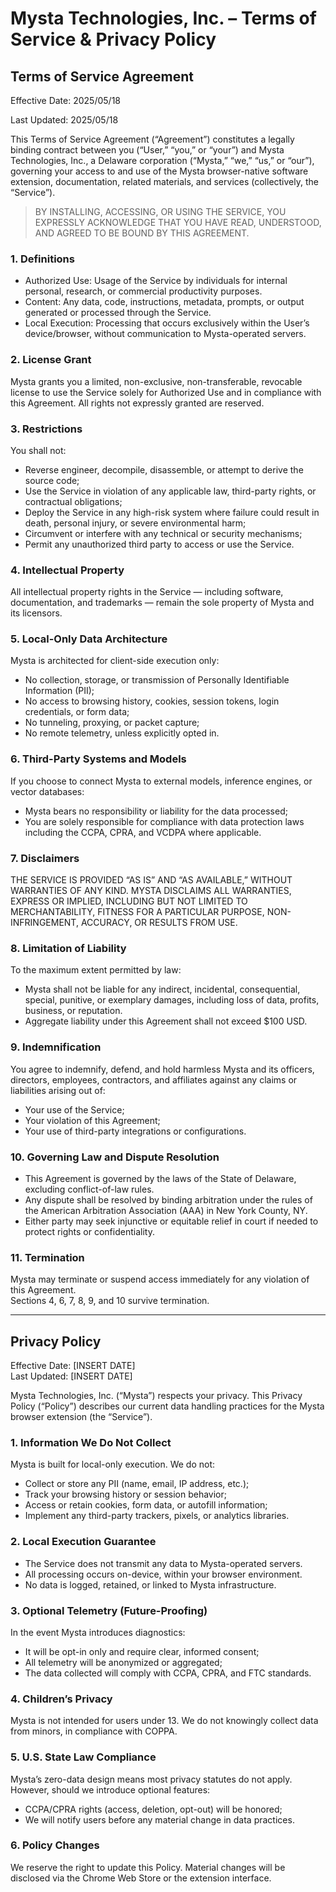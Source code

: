 # Mysta Technologies, Inc. – Terms of Service & Privacy Policy

## Terms of Service Agreement

Effective Date: 2025/05/18

Last Updated: 2025/05/18

This Terms of Service Agreement (“Agreement”) constitutes a legally binding contract between you (“User,” “you,” or “your”) and Mysta Technologies, Inc., a Delaware corporation (“Mysta,” “we,” “us,” or “our”), governing your access to and use of the Mysta browser-native software extension, documentation, related materials, and services (collectively, the “Service”).

> BY INSTALLING, ACCESSING, OR USING THE SERVICE, YOU EXPRESSLY ACKNOWLEDGE THAT YOU HAVE READ, UNDERSTOOD, AND AGREED TO BE BOUND BY THIS AGREEMENT.

### 1. Definitions

- Authorized Use: Usage of the Service by individuals for internal personal, research, or commercial productivity purposes.
- Content: Any data, code, instructions, metadata, prompts, or output generated or processed through the Service.
- Local Execution: Processing that occurs exclusively within the User’s device/browser, without communication to Mysta-operated servers.

### 2. License Grant

Mysta grants you a limited, non-exclusive, non-transferable, revocable license to use the Service solely for Authorized Use and in compliance with this Agreement. All rights not expressly granted are reserved.

### 3. Restrictions

You shall not:

- Reverse engineer, decompile, disassemble, or attempt to derive the source code;
- Use the Service in violation of any applicable law, third-party rights, or contractual obligations;
- Deploy the Service in any high-risk system where failure could result in death, personal injury, or severe environmental harm;
- Circumvent or interfere with any technical or security mechanisms;
- Permit any unauthorized third party to access or use the Service.

### 4. Intellectual Property

All intellectual property rights in the Service — including software, documentation, and trademarks — remain the sole property of Mysta and its licensors.

### 5. Local-Only Data Architecture

Mysta is architected for client-side execution only:

- No collection, storage, or transmission of Personally Identifiable Information (PII);
- No access to browsing history, cookies, session tokens, login credentials, or form data;
- No tunneling, proxying, or packet capture;
- No remote telemetry, unless explicitly opted in.

### 6. Third-Party Systems and Models

If you choose to connect Mysta to external models, inference engines, or vector databases:

- Mysta bears no responsibility or liability for the data processed;
- You are solely responsible for compliance with data protection laws including the CCPA, CPRA, and VCDPA where applicable.

### 7. Disclaimers

THE SERVICE IS PROVIDED “AS IS” AND “AS AVAILABLE,” WITHOUT WARRANTIES OF ANY KIND. MYSTA DISCLAIMS ALL WARRANTIES, EXPRESS OR IMPLIED, INCLUDING BUT NOT LIMITED TO MERCHANTABILITY, FITNESS FOR A PARTICULAR PURPOSE, NON-INFRINGEMENT, ACCURACY, OR RESULTS FROM USE.

### 8. Limitation of Liability

To the maximum extent permitted by law:

- Mysta shall not be liable for any indirect, incidental, consequential, special, punitive, or exemplary damages, including loss of data, profits, business, or reputation.
- Aggregate liability under this Agreement shall not exceed $100 USD.

### 9. Indemnification

You agree to indemnify, defend, and hold harmless Mysta and its officers, directors, employees, contractors, and affiliates against any claims or liabilities arising out of:

- Your use of the Service;
- Your violation of this Agreement;
- Your use of third-party integrations or configurations.

### 10. Governing Law and Dispute Resolution

- This Agreement is governed by the laws of the State of Delaware, excluding conflict-of-law rules.
- Any dispute shall be resolved by binding arbitration under the rules of the American Arbitration Association (AAA) in New York County, NY.
- Either party may seek injunctive or equitable relief in court if needed to protect rights or confidentiality.

### 11. Termination

Mysta may terminate or suspend access immediately for any violation of this Agreement.  
Sections 4, 6, 7, 8, 9, and 10 survive termination.

---

## Privacy Policy

Effective Date: [INSERT DATE]  
Last Updated: [INSERT DATE]

Mysta Technologies, Inc. (“Mysta”) respects your privacy. This Privacy Policy (“Policy”) describes our current data handling practices for the Mysta browser extension (the “Service”).

### 1. Information We Do Not Collect

Mysta is built for local-only execution. We do not:

- Collect or store any PII (name, email, IP address, etc.);
- Track your browsing history or session behavior;
- Access or retain cookies, form data, or autofill information;
- Implement any third-party trackers, pixels, or analytics libraries.

### 2. Local Execution Guarantee

- The Service does not transmit any data to Mysta-operated servers.
- All processing occurs on-device, within your browser environment.
- No data is logged, retained, or linked to Mysta infrastructure.

### 3. Optional Telemetry (Future-Proofing)

In the event Mysta introduces diagnostics:

- It will be opt-in only and require clear, informed consent;
- All telemetry will be anonymized or aggregated;
- The data collected will comply with CCPA, CPRA, and FTC standards.

### 4. Children’s Privacy

Mysta is not intended for users under 13. We do not knowingly collect data from minors, in compliance with COPPA.

### 5. U.S. State Law Compliance

Mysta’s zero-data design means most privacy statutes do not apply. However, should we introduce optional features:

- CCPA/CPRA rights (access, deletion, opt-out) will be honored;
- We will notify users before any material change in data practices.

### 6. Policy Changes

We reserve the right to update this Policy. Material changes will be disclosed via the Chrome Web Store or the extension interface.
